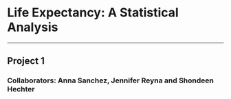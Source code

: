 # **Life Expectancy: A Statistical Analysis**
---
## <p>Project 1<br>
### Collaborators: Anna Sanchez, Jennifer Reyna and Shondeen Hechter<p>
